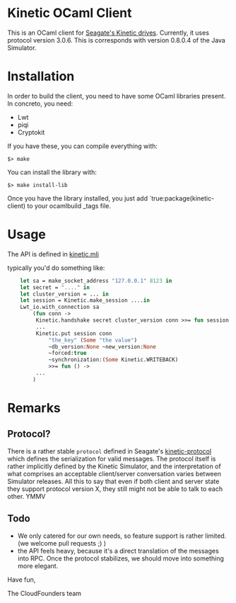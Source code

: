 Kinetic OCaml Client
====================
This is an OCaml client for [Seagate's Kinetic drives](https://developers.seagate.com/display/KV/Kinetic+Open+Storage+Documentation+Wiki).
Currently, it uses protocol version 3.0.6.
This is corresponds with version 0.8.0.4 of the Java Simulator.


Installation
============
In order to build the client, you need to have some OCaml libraries present.
In concreto, you need:
  - Lwt
  - piqi
  - Cryptokit


If you have these, you can compile everything with:

```
$> make
```

You can install the library with:


```
$> make install-lib
```


Once you have the library installed, you just add `true:package(kinetic-client) to your ocamlbuild _tags file.

Usage
=====

The API is defined in [kinetic.mli](src/kinetic.mli)

typically you'd do something like:

```OCaml
    let sa = make_socket_address "127.0.0.1" 8123 in
    let secret = "...." in
    let cluster_version = ... in
    let session = Kinetic.make_session ....in
    Lwt_io.with_connection sa
        (fun conn ->
         Kinetic.handshake secret cluster_version conn >>= fun session ->
         ...
         Kinetic.put session conn
             "the_key" (Some "the value")
             ~db_version:None ~new_version:None
             ~forced:true
             ~synchronization:(Some Kinetic.WRITEBACK)
             >>= fun () ->
         ...
        )

```

Remarks
=======

Protocol?
---------

There is a rather stable `protocol`
defined in Seagate's [kinetic-protocol](https://github.com/Seagate/kinetic-protocol) which defines the serialization for valid messages. The protocol itself is rather implicitly defined by the Kinetic Simulator, and the interpretation of what comprises an acceptable client/server conversation varies between Simulator releases.
All this to say that even if both client and server state they support protocol version X, they still might not be able to talk to each other. YMMV

Todo
----
 - We only catered for our own needs, so feature support is rather limited.
   (we welcome pull requests ;) )
 - the API feels heavy, because it's a direct translation of the messages
   into RPC. Once the protocol stabilizes, we should move into something
   more elegant.

Have fun,

   The CloudFounders team
